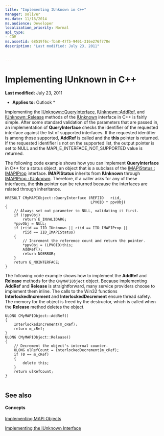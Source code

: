 ```yaml
---
title: "Implementing IUnknown in C++"
manager: soliver
ms.date: 11/16/2014
ms.audience: Developer
localization_priority: Normal
api_type:
- COM
ms.assetid: 68519f6c-fba8-47f5-9401-316e276f770e
description: "Last modified: July 23, 2011"
 
 
---
```


# Implementing IUnknown in C++

 **Last modified:** July 23, 2011 
  
 * **Applies to:** Outlook * 
  
Implementing the [IUnknown::QueryInterface](http://msdn.microsoft.com/en-us/library/ms682521%28v=VS.85%29.aspx), [IUnknown::AddRef](http://msdn.microsoft.com/en-us/library/ms691379%28v=VS.85%29.aspx), and [IUnknown::Release](http://msdn.microsoft.com/en-us/library/ms682317%28v=VS.85%29.aspx) methods of the [IUnknown](http://msdn.microsoft.com/en-us/library/ms680509%28v=VS.85%29.aspx) interface in C++ is fairly simple. After some standard validation of the parameters that are passed in, an implementation of **QueryInterface** checks the identifier of the requested interface against the list of supported interfaces. If the requested identifier is among those supported, **AddRef** is called and the **this** pointer is returned. If the requested identifier is not on the supported list, the output pointer is set to NULL and the MAPI_E_INTERFACE_NOT_SUPPORTED value is returned. 
  
The following code example shows how you can implement **QueryInterface** in C++ for a status object, an object that is a subclass of the [IMAPIStatus : IMAPIProp](imapistatusimapiprop.md) interface. **IMAPIStatus** inherits from **IUnknown** through [IMAPIProp : IUnknown](imapipropiunknown.md). Therefore, if a caller asks for any of these interfaces, the **this** pointer can be returned because the interfaces are related through inheritance. 
  
```
HRESULT CMyMAPIObject::QueryInterface (REFIID   riid,
                                       LPVOID * ppvObj)
{
    // Always set out parameter to NULL, validating it first.
    if (!ppvObj)
        return E_INVALIDARG;
    *ppvObj = NULL;
    if (riid == IID_IUnknown || riid == IID_IMAPIProp ||
        riid == IID_IMAPIStatus)
    {
        // Increment the reference count and return the pointer.
        *ppvObj = (LPVOID)this;
        AddRef();
        return NOERROR;
    }
    return E_NOINTERFACE;
}

```

The following code example shows how to implement the **AddRef** and **Release** methods for the  `CMyMAPIObject` object. Because implementing **AddRef** and **Release** is straightforward, many service providers choose to implement them inline. The calls to the Win32 functions **InterlockedIncrement** and **InterlockedDecrement** ensure thread safety. The memory for the object is freed by the destructor, which is called when the **Release** method deletes the object. 
  
```
ULONG CMyMAPIObject::AddRef()
{
    InterlockedIncrement(m_cRef);
    return m_cRef;
}
ULONG CMyMAPIObject::Release()
{
    // Decrement the object's internal counter.
    ULONG ulRefCount = InterlockedDecrement(m_cRef);
    if (0 == m_cRef)
    {
        delete this;
    }
    return ulRefCount;
}
 
```

## See also

#### Concepts

[Implementing MAPI Objects](implementing-mapi-objects.md)
  
[Implementing the IUnknown Interface](implementing-the-iunknown-interface.md)

